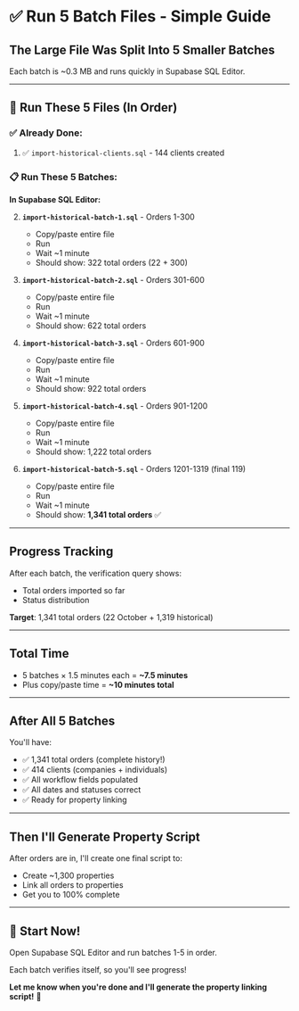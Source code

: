 # ✅ Run 5 Batch Files - Simple Guide

## The Large File Was Split Into 5 Smaller Batches

Each batch is ~0.3 MB and runs quickly in Supabase SQL Editor.

---

## 🎯 Run These 5 Files (In Order)

### ✅ Already Done:
1. ✅ `import-historical-clients.sql` - 144 clients created

### 📋 Run These 5 Batches:

**In Supabase SQL Editor:**

2. **`import-historical-batch-1.sql`** - Orders 1-300
   - Copy/paste entire file
   - Run
   - Wait ~1 minute
   - Should show: 322 total orders (22 + 300)

3. **`import-historical-batch-2.sql`** - Orders 301-600
   - Copy/paste entire file
   - Run
   - Wait ~1 minute
   - Should show: 622 total orders

4. **`import-historical-batch-3.sql`** - Orders 601-900
   - Copy/paste entire file
   - Run
   - Wait ~1 minute
   - Should show: 922 total orders

5. **`import-historical-batch-4.sql`** - Orders 901-1200
   - Copy/paste entire file
   - Run
   - Wait ~1 minute
   - Should show: 1,222 total orders

6. **`import-historical-batch-5.sql`** - Orders 1201-1319 (final 119)
   - Copy/paste entire file
   - Run
   - Wait ~1 minute
   - Should show: **1,341 total orders** ✅

---

## Progress Tracking

After each batch, the verification query shows:
- Total orders imported so far
- Status distribution

**Target**: 1,341 total orders (22 October + 1,319 historical)

---

## Total Time

- 5 batches × 1.5 minutes each = **~7.5 minutes**
- Plus copy/paste time = **~10 minutes total**

---

## After All 5 Batches

You'll have:
- ✅ 1,341 total orders (complete history!)
- ✅ 414 clients (companies + individuals)
- ✅ All workflow fields populated
- ✅ All dates and statuses correct
- ✅ Ready for property linking

---

## Then I'll Generate Property Script

After orders are in, I'll create one final script to:
- Create ~1,300 properties
- Link all orders to properties
- Get you to 100% complete

---

## 🚀 Start Now!

Open Supabase SQL Editor and run batches 1-5 in order.

Each batch verifies itself, so you'll see progress!

**Let me know when you're done and I'll generate the property linking script!** 🎯


